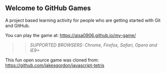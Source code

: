 ## Welcome to GitHub Games

A project based learning activity for people who are getting started with Git and GitHub.

You can play the game at: https://aisa0906.github.io/my-game/

>> _*SUPPORTED BROWSERS*: Chrome, Firefox, Safari, Opera and IE9+_

This fun open source game was cloned from: https://github.com/jakesgordon/javascript-tetris
